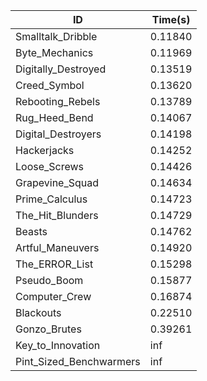 |ID|Time(s)|
|-|-|
|Smalltalk_Dribble|0.11840|
|Byte_Mechanics|0.11969|
|Digitally_Destroyed|0.13519|
|Creed_Symbol|0.13620|
|Rebooting_Rebels|0.13789|
|Rug_Heed_Bend|0.14067|
|Digital_Destroyers|0.14198|
|Hackerjacks|0.14252|
|Loose_Screws|0.14426|
|Grapevine_Squad|0.14634|
|Prime_Calculus|0.14723|
|The_Hit_Blunders|0.14729|
|Beasts|0.14762|
|Artful_Maneuvers|0.14920|
|The_ERROR_List|0.15298|
|Pseudo_Boom|0.15877|
|Computer_Crew|0.16874|
|Blackouts|0.22510|
|Gonzo_Brutes|0.39261|
|Key_to_Innovation|inf|
|Pint_Sized_Benchwarmers|inf|
